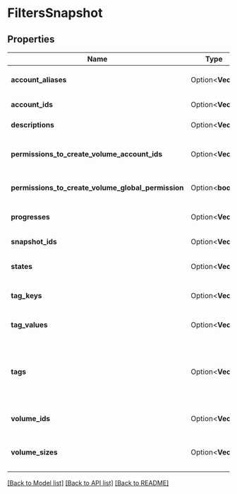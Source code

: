 # FiltersSnapshot

## Properties

Name | Type | Description | Notes
------------ | ------------- | ------------- | -------------
**account_aliases** | Option<**Vec<String>**> | The account aliases of the owners of the snapshots. | [optional]
**account_ids** | Option<**Vec<String>**> | The account IDs of the owners of the snapshots. | [optional]
**descriptions** | Option<**Vec<String>**> | The descriptions of the snapshots. | [optional]
**permissions_to_create_volume_account_ids** | Option<**Vec<String>**> | The account IDs of one or more users who have permissions to create volumes. | [optional]
**permissions_to_create_volume_global_permission** | Option<**bool**> | If true, lists all public volumes. If false, lists all private volumes. | [optional]
**progresses** | Option<**Vec<i32>**> | The progresses of the snapshots, as a percentage. | [optional]
**snapshot_ids** | Option<**Vec<String>**> | The IDs of the snapshots. | [optional]
**states** | Option<**Vec<String>**> | The states of the snapshots (`in-queue` \\| `completed` \\| `error`). | [optional]
**tag_keys** | Option<**Vec<String>**> | The keys of the tags associated with the snapshots. | [optional]
**tag_values** | Option<**Vec<String>**> | The values of the tags associated with the snapshots. | [optional]
**tags** | Option<**Vec<String>**> | The key/value combination of the tags associated with the snapshots, in the following format: &quot;Filters&quot;:{&quot;Tags&quot;:[&quot;TAGKEY=TAGVALUE&quot;]}. | [optional]
**volume_ids** | Option<**Vec<String>**> | The IDs of the volumes used to create the snapshots. | [optional]
**volume_sizes** | Option<**Vec<i32>**> | The sizes of the volumes used to create the snapshots, in gibibytes (GiB). | [optional]

[[Back to Model list]](../README.md#documentation-for-models) [[Back to API list]](../README.md#documentation-for-api-endpoints) [[Back to README]](../README.md)


